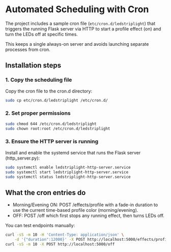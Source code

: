 # Automated Scheduling with Cron
The project includes a sample cron file (`etc/cron.d/ledstriplight`) that triggers the running Flask server via HTTP to start a profile effect (on) and turn the LEDs off at specific times.

This keeps a single always-on server and avoids launching separate processes from cron.

## Installation steps

### 1. Copy the scheduling file
Copy the cron file to the cron.d directory:
```bash
sudo cp etc/cron.d/ledstriplight /etc/cron.d/
```

### 2. Set proper permissions
```bash
sudo chmod 644 /etc/cron.d/ledstriplight
sudo chown root:root /etc/cron.d/ledstriplight
```

### 3. Ensure the HTTP server is running
Install and enable the systemd service that runs the Flask server (http_server.py):
```bash
sudo systemctl enable ledstriplight-http-server.service
sudo systemctl start ledstriplight-http-server.service
sudo systemctl status ledstriplight-http-server.service
```

## What the cron entries do

- Morning/Evening ON: POST /effects/profile with a fade-in duration to use the current time-based profile color (morning/evening).
- OFF: POST /off which first stops any running effect, then turns LEDs off.

You can test endpoints manually:
```bash
curl -sS -m 10 -H 'Content-Type: application/json' \
	-d '{"duration":12000}' -X POST http://localhost:5000/effects/profile
curl -sS -m 10 -X POST http://localhost:5000/off
```
